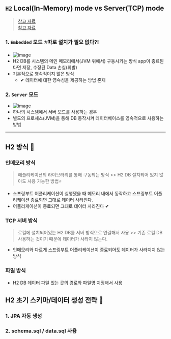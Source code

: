 ## `H2` Local(In-Memory) mode vs Server(TCP) mode
> [참고 자료](https://lob-dev.tistory.com/13) <br>
> [참고 자료](https://pamyferret.tistory.com/entry/H2-SpringBoot%EC%97%90-H2-DB-%EC%97%B0%EA%B2%B0%ED%95%98%EA%B8%B0)


### 1. `Embedded` 모드 ⭐따로 설치가 필요 없다?!
- ![image](https://user-images.githubusercontent.com/61215550/166613039-671b4755-bd7d-4ba4-9790-1bdfea0bf608.png)
- H2 DB를 시스템의 메인 메모리에서(JVM 위에서) 구동시키는 방식 app이 종료된다면 저장, 수정된 Data 손실(휘발)
- 기본적으로 영속적이지 않은 방식
  - ✔ 데이터에 대한 영속성을 제공하는 방법 존재

### 2. `Server` 모드
- ![image](https://user-images.githubusercontent.com/61215550/166613156-e87e3c72-ef75-462e-8f6a-92484bf4665e.png)
- 하나의 시스템에서 서버 모드를 사용하는 경우 
- 별도의 프로세스(JVM)을 통해 DB 동작시켜 데이터베이스를 영속적으로 사용하는 방법

---
## H2 방식 📌
### 인메모리 방식
> 애플리케이션의 라이브러리를 통해 구동되는 방식 >> H2 DB 설치되어 있지 않아도 사용 가능한 방법⭐ 
- 스프링부트 어플리케이션이 실행됐을 때 메모리 내에서 동작하고 스프링부트 어플리케이션 종료되면 그대로 데이터 사라진다.
- 어플리케이션이 종료되면 그대로 데이터 사라진다 ✔

### TCP 서버 방식
> 로컬에 설치되어있는 H2 DB를 서버 방식으로 연결해서 사용 >> 기존 로컬 DB사용하는 것이기 때문에 데이터가 사라지 않는다. 
- 인메모리와 다르게 스프링부트 어플리케이션이 종료되어도 데이터가 사라지지 않는 방식

### 파일 방식
- H2 DB 데이터 파일 있는 곳의 경로와 파일명 지정해서 사용

## H2 초기 스키마/데이터 생성 전략 📌
### 1. JPA 자동 생성
### 2. schema.sql / data.sql 사용
